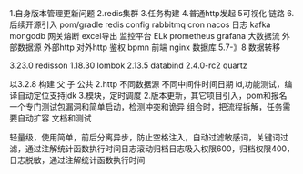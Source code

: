 1.自身版本管理更新问题
2.redis集群
3.任务构建
4.普通http发起
5可视化 链路
6.后续开源引入 pom/gradle
redis
config
rabbitmq
cron 
nacos
日志
kafka
mongodb
网关熔断
excel导出
监控平台 ELk prometheus grafana
大数据流
外部数据源
外部http
对外http
鉴权
bpmn
前端
nginx
数据库
5.7-》8
数据转移

3.23.0 redisson
1.18.30 lombok
2.13.5 databind
2.4.0-rc2 quartz

以3.2.8 构建 父 子 公共
2.http 不同数据源 不同中间件时间日期 id,功能测试，编译自动定位支持jdk
3.模块，定时调度
2.版本更新，其它项目引入，pom和报名
一个专门测试包漏洞和简单启动，检测冲突和诡异
组合时，把流程拆解，任务需要自动扩容
文档和测试

轻量级，使用简单，前后分离异步，防止空格注入，自动过滤敏感词，关键词过滤，通过注解统计函数执行时间日志滚动归档日志吸入权限600，归档权限400，日志脱敏，通过注解统计函数执行时间